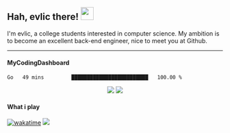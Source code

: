 <h2> Hah, evlic there! <img src="https://raw.githubusercontent.com/verma-anushka/verma-anushka/master/gifs/wave.gif" width="30px"></h4>

I'm evlic, a college students interested in computer science. My ambition is to become an excellent back-end engineer, nice to meet you at Github.

---

#### MyCodingDashboard

<!--START_SECTION:waka-->
```text
Go   49 mins         █████████████████████████   100.00 %
```
<!--END_SECTION:waka-->
<div align='center' display='flex'>
    <img  src="https://github-readme-stats.vercel.app/api?username=evlic&theme=dark">
    <img  src="https://github-readme-stats.vercel.app/api/top-langs/?username=evlic&count_private=true&theme=dark">
</div>

#### What i play
[![wakatime](https://wakatime.com/badge/user/d9f55687-1fce-4083-8cda-b582dac59cb6.svg)](https://wakatime.com/@d9f55687-1fce-4083-8cda-b582dac59cb6) ![](https://img.shields.io/badge/-Nintendo%20Switch-e60012?style=flat-square&logo=nintendo%20switch&logoColor=ffffff)

